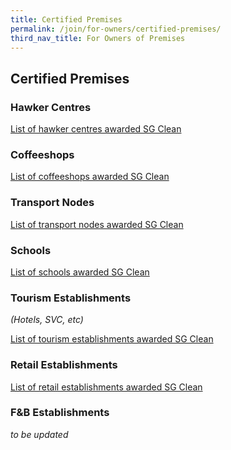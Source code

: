 ```yaml
---
title: Certified Premises
permalink: /join/for-owners/certified-premises/
third_nav_title: For Owners of Premises
---
```


## Certified Premises


### Hawker Centres
[List of hawker centres awarded SG Clean](/join/list-hawkers.pdf)

### Coffeeshops
[List of coffeeshops awarded SG Clean](/join/list-coffeeshops.pdf)

### Transport Nodes
[List of transport nodes awarded SG Clean](/join/list-transport.pdf)

### Schools
[List of schools awarded SG Clean](/join/list-schools.pdf)

### Tourism Establishments
_(Hotels, SVC, etc)_

[List of tourism establishments awarded SG Clean](/join/list-tourism.pdf)

### Retail Establishments
[List of retail establishments awarded SG Clean](/join/list-retail.pdf)

### F&B Establishments <br>
_to be updated_
